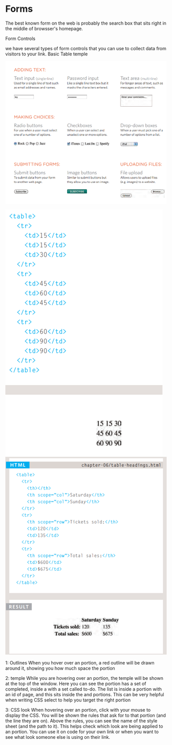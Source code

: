 # Forms

The best known form on the web is probably the search box that sits right in the middle of browsser&#39;s homepage.

Form Controls

we have several types of form controls that you can use to collect data from visitors to your link.
Basic Table temple

![](ww.png)



![](tta.png) 
![](th.png)



1: Outlines When you hover over an portion, a red outline will be drawn around it, showing you how much space the portion

2: temple While you are hovering over an portion, the temple will be shown at the top of the window. Here you can see the portion has a set of completed, inside a with a set called to-do. The list is inside a portion with an id of page, and this sits inside the and portions. This can be very helpful when writing CSS select to help you target the right portion

3: CSS look When hovering over an portion, click with your mouse to display the CSS. You will be shown the rules that ask for to that portion (and the line they are on). Above the rules, you can see the name of the style sheet (and the path to it). This helps check which look are being applied to an portion. You can use it on code for your own link or when you want to see what look someone else is using on their link.
